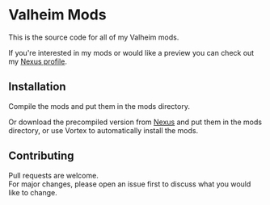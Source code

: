 # Valheim Mods

This is the source code for all of my Valheim mods.

If you're interested in my mods or would like a preview you can check out my [Nexus profile](https://www.nexusmods.com/users/110604503?tab=user+files).

## Installation

Compile the mods and put them in the mods directory.

Or download the precompiled version from [Nexus](https://www.nexusmods.com/users/110604503?tab=user+files) and put them in the mods directory, or use Vortex to automatically install the mods.

## Contributing

Pull requests are welcome.  
For major changes, please open an issue first to discuss what you would like to change.
